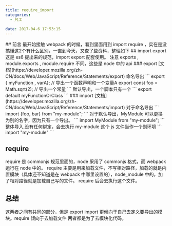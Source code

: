 ```yaml
---
title: require_import
categories:
  - 尺工
 
date: 2017-04-6 17:53:15
---
```

<p></p>
<!-- more -->
## 前言
最开始接触 webpack 的时候，看到里面用到 import require ，实在是没搞懂这2个有什么区别，一直到今天，又查了些资料，整理如下
## import export
这是 es6 提出来的规范，import export 配套使用。
注意 exports , module.exports , module.require 不同，这些是 node 中的 api
### export [文档](https://developer.mozilla.org/zh-CN/docs/Web/JavaScript/Reference/Statements/export)
命名导出
```
export { myFunction , varA}; // 导出一个函数声明和一个变量A
export const foo = Math.sqrt(2); // 导出一个常量
```
默认导出，一个脚本只有一个
```
export default myFunctionOrClass
```
### import [文档](https://developer.mozilla.org/zh-CN/docs/Web/JavaScript/Reference/Statements/import)
对于命名导出
```
import {foo, bar} from "my-module";
```
对于默认导出，MyModule 可以更换为别的名字，因为只有一个导出。
```
import MyModule from "my-module";
```
整体导入,没有任何绑定，会去执行 my-module 这个 js 文件当作一个副环境
```
import "my-module"
```

## require
require 是 commonjs 规范里面的，node 采用了 commonjs 格式，而 webpack 运行在 node 中的。
require 主要是用来加载文件，不写相对路径，加载的就是内置模块（具体还不知道是在 webpack 中哪里设置的），node_module 中的，加了相对路径就是加载自己写的文件。
require 后会去执行这个文件。

## 总结
这两者之间有共同的部分，但是 export import 更倾向于自己去定义要导出的模块。require 倾向于去加载文件
两者都是为了去模块化代码。
